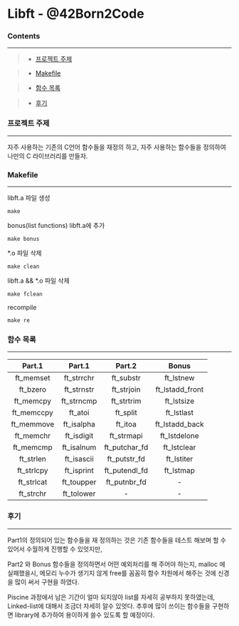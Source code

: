 # Libft - @42Born2Code

### **Contents**
------------
> + [프로젝트 주제](#프로젝트-주제)

> + [Makefile](#Makefile)

> + [함수 목록](#함수-목록)

> + [후기](#후기)
### **프로젝트 주제**
---
자주 사용하는 기존의 C언어 함수들을 재정의 하고, 자주 사용하는 함수들을 정의하여 나만의 C 라이브러리를 만들자.
### **Makefile**
---
libft.a 파일 생성

    make

bonus(list functions) libft.a에 추가

    make bonus

*.o 파일 삭제

    make clean

libft.a && *.o 파일 삭제

    make fclean

recompile

    make re


### **함수 목록**
---
|Part.1|Part.1|Part.2|Bonus|
|:----:|:----:|:----:|:----:|
|ft_memset|ft_strrchr|ft_substr|ft_lstnew|
|ft_bzero|ft_strnstr|ft_strjoin|ft_lstadd_front|
|ft_memcpy|ft_strncmp|ft_strtrim|ft_lstsize|
|ft_memccpy|ft_atoi|ft_split|ft_lstlast|
|ft_memmove|ft_isalpha|ft_itoa|ft_lstadd_back|
|ft_memchr|ft_isdigit|ft_strmapi|ft_lstdelone|
|ft_memcmp|ft_isalnum|ft_putchar_fd|ft_lstclear|
|ft_strlen|ft_isascii|ft_putstr_fd|ft_lstiter|
|ft_strlcpy|ft_isprint|ft_putendl_fd|ft_lstmap|
|ft_strlcat|ft_toupper|ft_putnbr_fd|-|
|ft_strchr|ft_tolower|-|-|

### **후기**
----
Part1의 정의되어 있는 함수들을 재 정의하는 것은 기존 함수들을 테스트 해보며 할 수 있어서 수월하게 진행할 수 있엇지만,

Part2 와 Bonus 함수들을 정의하면서 어떤 예외처리를 해 주어야 하는지, malloc 에 실패했을시, 메모리 누수가 생기지 않게 free를 꼼꼼히 함수 차원에서 해주는 것에 신경을 많이 써서 구현을 하였다.

Piscine 과정에서 남은 기간이 얼마 되지않아 list를 자세히 공부하지 못하였는데, Linked-list에 대해서 조금더 자세히 알수 있엇다. 추후에 많이 쓰이는 함수들을 구현하면 library에 추가하여 용이하게 쓸수 있도록 할 예정이다.
